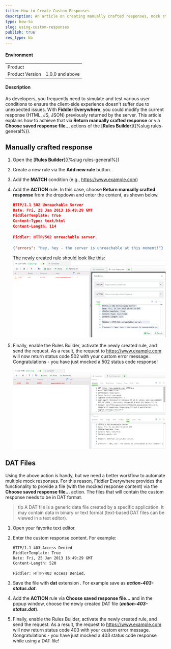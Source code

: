 ```yaml
---
title: How to Create Custom Responses
description: An article on creating manually crafted responses, mock status codes, and use external files with predefined responses.
type: how-to
slug: using-custom-responses
publish: true
res_type: kb
---
```



#### Environment

|   |   |
|---|---|
| Product   |
| Product Version | 1.0.0 and above  |

#### Description

As developers, you frequently need to simulate and test various user conditions to ensure the client-side experience doesn't suffer due to unexpected issues. With **Fiddler Everywhere**, you could modify the current response (HTML, JS, JSON) previously returned by the server. This article explains how to achieve that via **Return manually crafted response** or via **Choose saved response file...** actions of the [**Rules Builder**]({%slug rules-general%}).

## Manually crafted response


1. Open the [**Rules Builder**]({%slug rules-general%})

2. Create a new rule via the **Add new rule** button.

3. Add the **MATCH** condition (e.g., https://www.example.com)

4. Add the **ACTION** rule. In this case, choose **Return manually crafted response** from the dropdown and enter the content, as shown below.

    ```JSON
    HTTP/1.1 502 Unreachable Server
    Date: Fri, 25 Jan 2013 16:49:29 GMT
    FiddlerTemplate: True
    Content-Type: text/html
    Content-Length: 114

    Fiddler: HTTP/502 unreachable server.      

    {"errors": "Hey, hey - the server is unreachable at this moment!"}
    ```
    The newly created rule should look like this:
    ![Manually crafted response to mock 502 status code and error message](../images/kb/dat-files/manually-crafted-502.png)

5. Finally, enable the Rules Builder, activate the newly created rule, and send the request. As a result, the request to https://www.example.com will now return status code 502 with your custom error message. Congratulations - you have just mocked a 502 status code response!

    ![Manually crafted response to mock 502 status code and error message](../images/kb/dat-files/manually-crafted-502-inspector.png)

## DAT Files

Using the above action is handy, but we need a better workflow to automate multiple mock responses. For this reason, Fiddler Everywhere provides the functionality to provide a file (with the mocked response content) via the **Choose saved response file...** action. The files that will contain the custom response needs to be in DAT format.

>tip A DAT file is a generic data file created by a specific application. It may contain data in binary or text format (text-based DAT files can be viewed in a text editor).

1. Open your favorite text editor.

2. Enter the custom response content. For example:

    ```
    HTTP/1.1 403 Access Denied
    FiddlerTemplate: True
    Date: Fri, 25 Jan 2013 16:49:29 GMT
    Content-Length: 520
    
    Fiddler: HTTP/403 Access Denied. 
    ```
3. Save the file with **dat** extension . For example save as **_action-403-status.dat_**.

4. Add the **ACTION** rule via **Choose saved response file...** and in the popup window, choose the newly created DAT file (**_action-403-status.dat_**).

5. Finally, enable the Rules Builder, activate the newly created rule, and send the request. As a result, the request to https://www.example.com will now return status code 403 with your custom error message. Congratulations - you have just mocked a 403 status code response while using a DAT file!